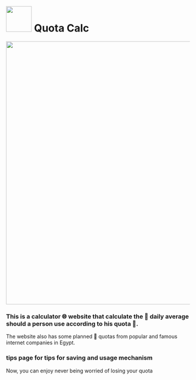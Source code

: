 # <img src="https://github.com/Amr1515/Internet-Average-use-calculator/blob/master/public\assets\icons/favicon.webp" width="70px"/> Quota Calc

<img src="https://github.com/Amr1515/Quota-Calc/blob/master/public\assets\icons/quotaCalcBannerPreview.webp" width="720px"/>

### This is a calculator 🌐 website that calculate the 🌄 daily average should a person use according to his quota 🔢.

The website also has some planned 📝 quotas from popular and famous
internet companies in Egypt.

### tips page for tips for saving and usage mechanism

Now, you can enjoy never being worried of losing your quota
